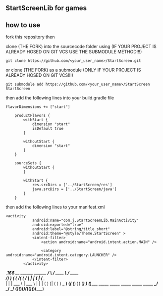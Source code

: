 ## StartScreenLib for games

## how to use

fork this repository then

clone (THE FORK) into the sourcecode folder using (IF YOUR PROJECT IS ALREADY HOSED ON GIT VCS USE THE SUBMODULE METHOD!!!)

```
git clone https://github.com/<your_user_name>/StartScreen.git
```

or clone (THE FORK) as a submodule (ONLY IF YOUR PROJECT IS ALREADY HOSED ON GIT VCS!!!)

```
git submodule add https://github.com/<your_user_name>/StartScreen StartScreen
```

then add the following lines into your build.gradle file
```
flavorDimensions += ["start"]

    productFlavors {
        withStart {
            dimension "start"
            isDefault true
        }

        withoutStart {
            dimension "start"
        }
    }

    sourceSets {
        withoutStart {
        }

        withStart {
            res.srcDirs = ['../StartScreen/res']
            java.srcDirs = ['../StartScreen/java']
        }
    }
```

then add the following lines to your manifest.xml
```
<activity
            android:name="com.j.StartScreenLib.MainActivity"
            android:exported="true"
            android:label="@string/title_short"
            android:theme="@style/Theme.StartScreen" >
            <intent-filter>
                <action android:name="android.intent.action.MAIN" />

                <category android:name="android.intent.category.LAUNCHER" />
            </intent-filter>
        </activity>
```
._______166
                                                   __     ______   ______ 
                                                  /  \   / ____ \ / ____ \
                                                  \/) ) ( (    \/( (    \/
                                                    | | | (____  | (____  
                                                    | | |  ___ \ |  ___ \ 
                                                    | | | (   ) )| (   ) )
 _                                                __) (_( (___) )( (___) )
(_)_____  _____  _____  _____  _____  _____  _____\____/ \_____/  \_____/
  (_____)(_____)(_____)(_____)(_____)(_____)(_____)                       
